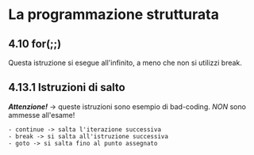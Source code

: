# La programmazione strutturata
## 4.10 for(;;)
Questa istruzione si esegue all'infinito, a meno che non si utilizzi break.

## 4.13.1 Istruzioni di salto

***Attenzione!*** -> queste istruzioni sono esempio di bad-coding. *NON* sono ammesse all'esame!

    - continue -> salta l'iterazione successiva
    - break -> si salta all'istruzione successiva
    - goto -> si salta fino al punto assegnato